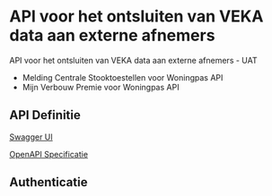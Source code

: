 # API voor het ontsluiten van VEKA data aan externe afnemers

API voor het ontsluiten van VEKA data aan externe afnemers - UAT
* Melding Centrale Stooktoestellen voor Woningpas API
* Mijn Verbouw Premie voor Woningpas API 

## API Definitie
[Swagger UI](https://ovo000090.github.io/VEKA_REST_API/?urls.primaryName=V1+-+API+voor+het+ontsluiten+van+VEKA+data+aan+externe+afnemers+-+UAT) 

[OpenAPI Specificatie](../datadiensten_uat_v1.yaml)



## Authenticatie
